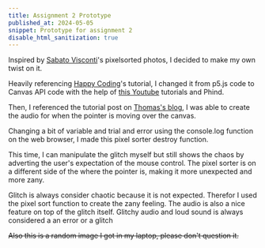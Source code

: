 ```yaml
---
title: Assignment 2 Prototype
published_at: 2024-05-05
snippet: Prototype for assignment 2
disable_html_sanitization: true
---
```


Inspired by [Sabato Visconti](https://www.sabatobox.com/pixel-sorting-experiments)'s pixelsorted photos, I decided to make my own twist on it.

Heavily referencing [Happy Coding](https://happycoding.io/tutorials/p5js/images/pixel-sorter)'s tutorial, I changed it from p5.js code to Canvas API code with the help of [this Youtube](https://youtu.be/q2YHo_9Ilyk?si=zz_N1QY188j00Tlh) tutorials and Phind.

Then, I referenced the tutorial post on [Thomas's blog](https://blog.science.family/240320_web_audio_api_synths), I was able to create the audio for when the pointer is moving over the canvas.

Changing a bit of variable and trial and error using the console.log function on the web browser, I made this pixel sorter destroy function.

This time, I can manipulate the glitch myself but still shows the chaos by adverting the user's expectation of the mouse control. The pixel sorter is on a different side of the where the pointer is, making it more unexpected and more zany.

Glitch is always consider chaotic because it is not expected. Therefor I used the pixel sort function to create the zany feeling. The audio is also a nice feature on top of the glitch itself. Glitchy audio and loud sound is always considered a an error or a glitch

~~Also this is a random image I got in my laptop, please don't question it.~~

<canvas id="example"></canvas>

<script type="module">


  const cnv = document.getElementById(`example`);
  // cnv.width = 500;
  cnv.width = cnv.parentNode.scrollWidth;
  cnv.height = (cnv.width * 9) / 16;

  const ctx = cnv.getContext(`2d`);

  const img = new Image();
  img.onload = () => {
    cnv.height = cnv.width * (img.height / img.width);
    ctx.drawImage(img, 0, 0, cnv.width, cnv.height);
    window.imageData = ctx.getImageData (0, 0, cnv.width, cnv.height);
    // sortPixels();
  };


img.src = `/w5/catnada.png`;

function randNumber (min,max){
  return Math.random() * (max - min +1) + min;
}

function sortPixels(e) {
  const pixels = imageData.data;
  
  let areaX = e.clientX; // Current mouse X position
  let areaY = e.clientY; // Current mouse Y position
  let areaWidth = randNumber (20,50); // Width of the area
  let areaHeight = randNumber (100,200); // Height of the area
   
  // Calculate the start and end indices for x and y
  let startX = areaX;
  let startY = areaY - 200;
  let endX = areaX + areaWidth;
  let endY = areaY + areaHeight;

  for (let y = startY; y < endY; y++){
    for (let x = startX ; x < endX; x++){
     const index = (y * cnv.width + x) * 4;
     const brightness = pixels[index] + pixels[index + 1] + pixels[index + 2];

// Get the brightness of the pixel below
 if (y + 1 < endY) {
  const indexBelow = ((y + 1) * cnv.width + x) * 4 ;
  const brightnessBelow = pixels[indexBelow] + pixels[indexBelow + 1] + pixels[indexBelow + 2];

  if (brightness < brightnessBelow) {
      for (let i = 0; i < 3; i++) {
      const temp = pixels[index + i];
      pixels[index + i] = pixels[indexBelow + i];
      pixels[indexBelow + i] = temp;
        }
      }
    }
  }
}
 ctx.putImageData(imageData, 0, 0);
}

cnv.addEventListener('mousemove', sortPixels);

</script>
